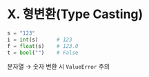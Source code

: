 # X. 형변환(Type Casting)

```python
s = "123"
i = int(s)      # 123
f = float(s)    # 123.0
t = bool("")    # False
```

문자열 → 숫자 변환 시 `ValueError` 주의